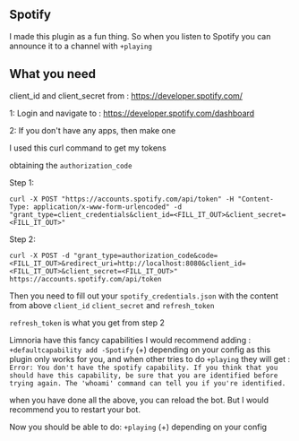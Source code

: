 ## Spotify

I made this plugin as a fun thing. So when you listen to Spotify you can announce it to a channel with `+playing`


## What you need

client_id and client_secret from : https://developer.spotify.com/

1: Login and navigate to : https://developer.spotify.com/dashboard

2: If you don't have any apps, then make one


I used this curl command to get my tokens

obtaining the `authorization_code`

Step 1:

`curl -X POST "https://accounts.spotify.com/api/token" -H "Content-Type: application/x-www-form-urlencoded" -d "grant_type=client_credentials&client_id=<FILL_IT_OUT>&client_secret=<FILL_IT_OUT>"`

Step 2:

`curl -X POST -d "grant_type=authorization_code&code=<FILL_IT_OUT>&redirect_uri=http://localhost:8080&client_id=<FILL_IT_OUT>&client_secret=<FILL_IT_OUT>" https://accounts.spotify.com/api/token`

Then you need to fill out your `spotify_credentials.json` with the content from above `client_id` `client_secret` and `refresh_token` 

`refresh_token` is what you get from step 2

Limnoria have this fancy capabilities I would recommend adding : `+defaultcapability add -Spotify` (+) depending on your config
as this plugin only works for you, and when other tries to do `+playing` they will get : `Error: You don't have the spotify capability. If you think that you should have this capability, be sure that you are identified before trying again. The 'whoami' command can tell you if you're identified.`

when you have done all the above, you can reload the bot. But I would recommend you to restart your bot.

Now you should be able to do: `+playing` (+) depending on your config
